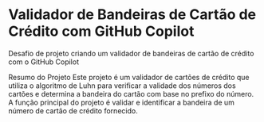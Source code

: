 # Validador de Bandeiras de Cartão de Crédito com GitHub Copilot

Desafio de projeto criando um validador de bandeiras de cartão de crédito com o GitHub Copilot

Resumo do Projeto Este projeto é um validador de cartões de crédito que utiliza o algoritmo de Luhn para verificar a validade dos números dos cartões e determina a bandeira do cartão com base no prefixo do número. A função principal do projeto é validar e identificar a bandeira de um número de cartão de crédito fornecido.
